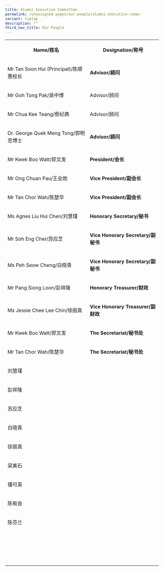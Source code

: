 ```yaml
---
title: Alumni Executive Committee
permalink: /unassigned-pages/our-people/alumni-executive-comm/
variant: tiptap
description: ""
third_nav_title: Our People
---
```

<p></p><table><tbody><tr><th rowspan="1" colspan="1"><p>Name/姓名</p></th><th rowspan="1" colspan="1"><p>Designation/称号</p></th></tr><tr><td rowspan="1" colspan="1"><p>Mr Tan Soon Hui (Principal)/陈顺惠校长</p></td><td rowspan="1" colspan="1"><p><strong>Advisor/顾问</strong></p></td></tr><tr><td rowspan="1" colspan="1"><p>Mr Goh Tong Pak/吴中博</p></td><td rowspan="1" colspan="1"><p>Advisor/顾问</p></td></tr><tr><td rowspan="1" colspan="1"><p>Mr Chua Kee Teang/蔡纪典</p></td><td rowspan="1" colspan="1"><p>Advisor/顾问</p></td></tr><tr><td rowspan="1" colspan="1"><p>Dr. George Quek Meng Tong/郭明忠博士</p></td><td rowspan="1" colspan="1"><p><strong>Advisor/顾问</strong></p></td></tr><tr><td rowspan="1" colspan="1"><p>Mr Kwek Boo Watt/郭文发</p></td><td rowspan="1" colspan="1"><p><strong>President/会长</strong></p></td></tr><tr><td rowspan="1" colspan="1"><p>Mr Ong Chuan Pau/王全炮</p></td><td rowspan="1" colspan="1"><p><strong>Vice President/副会长</strong></p></td></tr><tr><td rowspan="1" colspan="1"><p>Mr Tan Chor Wah/陈楚华</p></td><td rowspan="1" colspan="1"><p><strong>Vice President/副会长</strong></p></td></tr><tr><td rowspan="1" colspan="1"><p>Ms Agnes Liu Hui Chen/刘慧瑾</p></td><td rowspan="1" colspan="1"><p><strong>Honorary Secretary/秘书</strong></p></td></tr><tr><td rowspan="1" colspan="1"><p>Mr Soh Eng Cher/苏应芝</p></td><td rowspan="1" colspan="1"><p><strong>Vice Honorary Secretary/副 秘书</strong></p></td></tr><tr><td rowspan="1" colspan="1"><p>Ms Peh Seow Cheng/白晓青</p></td><td rowspan="1" colspan="1"><p><strong>Vice Honorary Secretary/副 秘书</strong></p></td></tr><tr><td rowspan="1" colspan="1"><p>Mr Pang Siong Loon/彭祥隆</p></td><td rowspan="1" colspan="1"><p><strong>Honorary Treasurer/财政</strong></p></td></tr><tr><td rowspan="1" colspan="1"><p>Ms Jessie Chee Lee Chin/徐丽真</p></td><td rowspan="1" colspan="1"><p><strong>Vice Honorary Treasurer/副财政</strong></p></td></tr><tr><td rowspan="1" colspan="1"><p>Mr Kwek Boo Watt/郭文发</p></td><td rowspan="1" colspan="1"><p><strong>The Secretariat/秘书处</strong></p></td></tr><tr><td rowspan="1" colspan="1"><p>Mr Tan Chor Wah/陈楚华</p></td><td rowspan="1" colspan="1"><p><strong>The Secretariat/秘书处</strong></p></td></tr><tr><td rowspan="1" colspan="1"><p>刘慧瑾</p></td><td rowspan="1" colspan="1"><p></p></td></tr><tr><td rowspan="1" colspan="1"><p>彭祥隆</p></td><td rowspan="1" colspan="1"><p></p></td></tr><tr><td rowspan="1" colspan="1"><p>苏应芝</p></td><td rowspan="1" colspan="1"><p></p></td></tr><tr><td rowspan="1" colspan="1"><p>白晓青</p></td><td rowspan="1" colspan="1"><p></p></td></tr><tr><td rowspan="1" colspan="1"><p>徐丽真</p></td><td rowspan="1" colspan="1"><p></p></td></tr><tr><td rowspan="1" colspan="1"><p>梁美石</p></td><td rowspan="1" colspan="1"><p></p></td></tr><tr><td rowspan="1" colspan="1"><p>锺可英</p></td><td rowspan="1" colspan="1"><p></p></td></tr><tr><td rowspan="1" colspan="1"><p>陈宥良</p></td><td rowspan="1" colspan="1"><p></p></td></tr><tr><td rowspan="1" colspan="1"><p>陈芬兰</p></td><td rowspan="1" colspan="1"><p></p></td></tr><tr><td rowspan="1" colspan="1"><p></p></td><td rowspan="1" colspan="1"><p></p></td></tr><tr><td rowspan="1" colspan="1"><p></p></td><td rowspan="1" colspan="1"><p></p></td></tr><tr><td rowspan="1" colspan="1"><p></p></td><td rowspan="1" colspan="1"><p></p></td></tr><tr><td rowspan="1" colspan="1"><p></p></td><td rowspan="1" colspan="1"><p></p></td></tr><tr><td rowspan="1" colspan="1"><p></p></td><td rowspan="1" colspan="1"><p></p></td></tr></tbody></table><p></p>